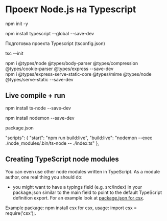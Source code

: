Проект Node.js на Typescript
============================

npm init -y

npm install typescript --global --save-dev

Подготовка проекта Typescript (tsconfig.json)

tsc --init

npm i @types/node @types/body-parser @types/compression @types/cookie-parser @types/express --save-dev  
npm i @types/express-serve-static-core @types/mime @types/node @types/serve-static --save-dev  


Live compile + run
------------------

npm install ts-node --save-dev

npm install nodemon --save-dev

package.json

"scripts": {
  "start": "npm run build:live",
  "build:live": "nodemon --exec ./node_modules/.bin/ts-node -- ./index.ts"
},

Creating TypeScript node modules
--------------------------------

You can even use other node modules written in TypeScript. As a module author, one real thing you should do:

- you might want to have a typings field (e.g. src/index) in your package.json similar to the main field to point to the default TypeScript definition export. For an example look at [package.json for csx](https://github.com/typestyle/csx/blob/master/package.json).

Example package: npm install csx for csx, usage: import csx = require('csx');.
